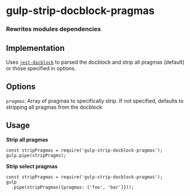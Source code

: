 # gulp-strip-docblock-pragmas
### Rewrites modules dependencies

## Implementation
Uses [`jest-docblock`](https://www.npmjs.com/package/jest-docblock) to parsed the docblock and strip all pragmas (default) or those specified in options.

## Options

`pragmas`: Array of pragmas to specifically strip.  If not specified, defaults to stripping all pragmas from the docblock

## Usage

**Strip all pragmas**
```
const stripPragmas = require('gulp-strip-docblock-pragmas');
gulp.pipe(stripPragms);
```

**Strip select pragmas**
```
const stripPragmas = require('gulp-strip-docblock-pragmas');
gulp
  .pipe(stripPragmas({pragmas: ['foo', 'bar']}));
```
